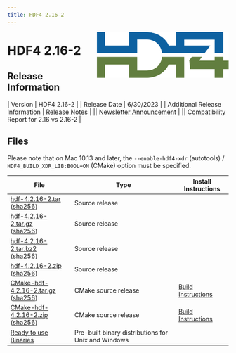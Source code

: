 ```yaml
---
title: HDF4 2.16-2
---
```


<img alt="HDF4 Logo" align=right width=300 src="/assets/img/hdf4.png">

# HDF4 2.16-2

## Release Information

| Version | HDF4 2.16-2 |
| Release Date | 6/30/2023 |
| Additional Release Information | [Release Notes](https://raw.githubusercontent.com/HDFGroup/hdf4/hdf_4_2_16-2/release_notes/RELEASE.txt) | 
|| [Newsletter Announcement](https://www.hdfgroup.org/2023/03/release-of-hdf-4-2-16-newsletter-191/) | 
|| Compatibility Report for 2.16 vs 2.16-2 | 

## Files 

Please note that on Mac 10.13 and later, the `--enable-hdf4-xdr` (autotools) / `HDF4_BUILD_XDR_LIB:BOOL=ON` (CMake) option must be specified.
  
| File | Type | Install Instructions |
| ---- | ---- | ---- | 
| [hdf-4.2.16-2.tar](https://hdf-wordpress-1.s3.amazonaws.com/wp-content/uploads/manual/HDF4/HDF4.2.16-2/src/hdf-4.2.16-2.tar) <br>([sha256](https://hdf-wordpress-1.s3.amazonaws.com/wp-content/uploads/manual/HDF4/HDF4.2.16-2/src/hdf-4.2.16-2.sha256)) | Source release ||
| [hdf-4.2.16-2.tar.gz](https://hdf-wordpress-1.s3.amazonaws.com/wp-content/uploads/manual/HDF4/HDF4.2.16-2/src/hdf-4.2.16-2.tar.gz)	<br>([sha256](https://hdf-wordpress-1.s3.amazonaws.com/wp-content/uploads/manual/HDF4/HDF4.2.16-2/src/hdf-4.2.16-2.sha256)) | Source release	 || 
| [hdf-4.2.16-2.tar.bz2](https://hdf-wordpress-1.s3.amazonaws.com/wp-content/uploads/manual/HDF4/HDF4.2.16-2/src/hdf-4.2.16-2.tar.bz2) <br>([sha256](https://hdf-wordpress-1.s3.amazonaws.com/wp-content/uploads/manual/HDF4/HDF4.2.16-2/src/hdf-4.2.16-2.sha256)) | Source release	|| 
| [hdf-4.2.16-2.zip](https://hdf-wordpress-1.s3.amazonaws.com/wp-content/uploads/manual/HDF4/HDF4.2.16-2/src/hdf-4.2.16-2.zip) <br>([sha256](https://hdf-wordpress-1.s3.amazonaws.com/wp-content/uploads/manual/HDF4/HDF4.2.16-2/src/hdf-4.2.16-2.sha256)) | Source release	|| 
| [CMake-hdf-4.2.16-2.tar.gz](https://hdf-wordpress-1.s3.amazonaws.com/wp-content/uploads/manual/HDF4/HDF4.2.16-2/src/CMake-hdf-4.2.16-2.tar.gz)	<br>([sha256](https://hdf-wordpress-1.s3.amazonaws.com/wp-content/uploads/manual/HDF4/HDF4.2.16-2/src/hdf-4.2.16-2.sha256)) | CMake source release | [Build Instructions](https://raw.githubusercontent.com/HDFGroup/hdf4/master/release_notes/INSTALL.txt) | 
| [CMake-hdf-4.2.16-2.zip](https://hdf-wordpress-1.s3.amazonaws.com/wp-content/uploads/manual/HDF4/HDF4.2.16-2/src/CMake-hdf-4.2.16-2.zip) <br>([sha256](https://hdf-wordpress-1.s3.amazonaws.com/wp-content/uploads/manual/HDF4/HDF4.2.16-2/src/hdf-4.2.16-2.sha256)) | CMake source release | [Build Instructions](https://raw.githubusercontent.com/HDFGroup/hdf4/master/release_notes/INSTALL.txt) | 
| [Ready to use Binaries](https://support.hdfgroup.org/ftp/HDF/releases/HDF4.2.16-2/bin/)	| Pre-built binary distributions for Unix and Windows |
